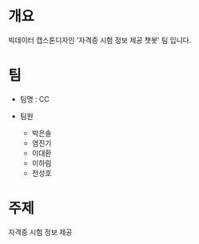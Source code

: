 # 개요

빅데이터 캡스톤디자인 '자격증 시험 정보 제공 챗봇' 팀 입니다.



# 팀

+ 팀명 : CC

+ 팀원
  + 박은솔
  + 염진기
  + 이대환
  + 이하림
  + 전성호
  
  
  
# 주제

자격증 시험 정보 제공 
